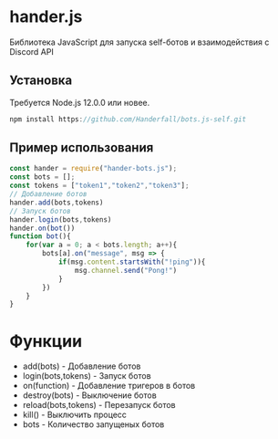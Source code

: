 # hander.js
Библиотека JavaScript для запуска self-ботов и взаимодействия с Discord API
## Установка
Требуется Node.js 12.0.0 или новее.
```Node.js
npm install https://github.com/Handerfall/bots.js-self.git
```

## Пример использования
```Node.js
const hander = require("hander-bots.js");
const bots = [];
const tokens = ["token1","token2","token3"];
// Добавление ботов
hander.add(bots,tokens)
// Запуск ботов
hander.login(bots,tokens)
hander.on(bot())
function bot(){
    for(var a = 0; a < bots.length; a++){
        bots[a].on("message", msg => {
            if(msg.content.startsWith("!ping")){
                msg.channel.send("Pong!")
            }
        })
    }
}
```
# Функции
- add(bots) - Добавление ботов
- login(bots,tokens) - Запуск ботов
- on(function) - Добавление тригеров в ботов
- destroy(bots) - Выключение ботов
- reload(bots,tokens) - Перезапуск ботов
- kill() - Выключить процесс
- bots - Количество запущеных ботов
